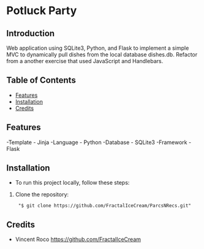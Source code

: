 # Potluck Party

## Introduction

Web application using SQLite3, Python, and Flask to implement a simple MVC to dynamically pull dishes from the local database dishes.db. Refactor from a another exercise that used JavaScript and Handlebars.

## Table of Contents
- [Features](#features)
- [Installation](#installation)
- [Credits](#credits)

##  Features

-Template - Jinja
-Language - Python
-Database - SQLite3
-Framework - Flask

## Installation

- To run this project locally, follow these steps:

1. Clone the repository: 

        "$ git clone https://github.com/FractalIceCream/ParcsNRecs.git"

## Credits

- Vincent Roco https://github.com/FractalIceCream